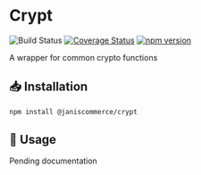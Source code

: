 # Crypt

![Build Status](https://github.com/janis-commerce/crypt/workflows/Build%20Status/badge.svg)
[![Coverage Status](https://coveralls.io/repos/github/janis-commerce/crypt/badge.svg?branch=master)](https://coveralls.io/github/janis-commerce/crypt?branch=master)
[![npm version](https://badge.fury.io/js/%40janiscommerce%2Fapi.svg)](https://www.npmjs.com/package/@janiscommerce/crypt)

A wrapper for common crypto functions

## :inbox_tray: Installation

```sh
npm install @janiscommerce/crypt
```

## :hammer: Usage

Pending documentation
